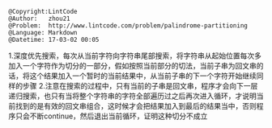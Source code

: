 ```
@Copyright:LintCode
@Author:   zhou21
@Problem:  http://www.lintcode.com/problem/palindrome-partitioning
@Language: Markdown
@Datetime: 17-03-02 00:05
```

1.深度优先搜索，每次从当前字符向字符串尾部搜索，将字符串从起始位置每次多加入一个字符作为切分的一部分，假如按照当前部分的切法，当前子串为回文串的话，将这个结果加入一个暂时的当前结果中，从当前子串的下一个字符开始继续同样的步骤
	2.注意在搜索的过程中，只有当前的子串是回文串，程序才会向下一层递归搜索，也只有当将整个字符串的字符全部遍历过之后再次进入循环，才说明当前找到的是有效的回文串组合，这时候才会把结果加入到最后的结果当中，否则程序只会不断continue，然后退出当前循环，证明这种切分不成立